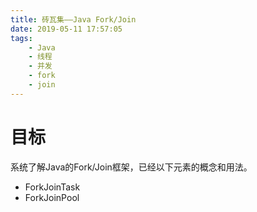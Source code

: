 ```yaml
---
title: 砖瓦集——Java Fork/Join
date: 2019-05-11 17:57:05
tags:
    - Java
    - 线程
    - 并发
    - fork
    - join
---
```


# 目标
系统了解Java的Fork/Join框架，已经以下元素的概念和用法。
- ForkJoinTask
- ForkJoinPool


